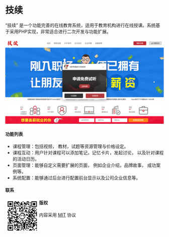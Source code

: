 # 技续

“技续” 是一个功能完善的在线教育系统，适用于教育机构进行在线授课。系统基于采用PHP实现，非常适合进行二次开发与功能扩展。

![](./doc/assets/screenshot-index.png)



#### 功能列表

- 课程管理：包括视频， 教材，试题等资源管理与价格设定。
- 课程互动：用户针对课程可以添加笔记，记忆卡片，发起讨论， 以及针对课程的活动日历。
- 页面管理：能够自定义需要扩展的页面， 例如企业介绍，品牌故事， 成功案例等。
- 系统配置：能够通过后台进行配置前台显示以及公司企业信息等。



#### 联系

<img src="./doc/assets/author-wechat.jpg" style="zoom:25%;float:left;" />



#### 版权

内容采用 [MIT](http://www.opensource.org/licenses/mit-license.php) 协议